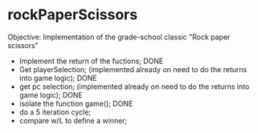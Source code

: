 # rockPaperScissors

Objective: Implementation of the grade-school classic "Rock paper scissors"


- Implement the return of the fuctions; DONE
- Get playerSelection; (implemented already on need to do the returns into game logic); DONE
- get pc selection; (implemented already on need to do the returns into game logic); DONE
- isolate the function game(); DONE
- do a 5 iteration cycle;
- compare w/L to define a winner;

